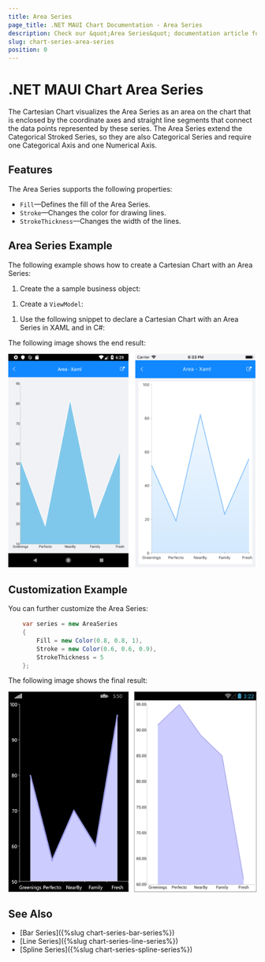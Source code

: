 ```yaml
---
title: Area Series
page_title: .NET MAUI Chart Documentation - Area Series
description: Check our &quot;Area Series&quot; documentation article for Telerik Chart for .NET MAUI control.
slug: chart-series-area-series
position: 0
---
```


# .NET MAUI Chart Area Series

The Cartesian Chart visualizes the Area Series as an area on the chart that is enclosed by the coordinate axes and straight line segments that connect the data points represented by these series. The Area Series extend the Categorical Stroked Series, so they are also Categorical Series and require one Categorical Axis and one Numerical Axis.

## Features

The Area Series supports the following properties:

- `Fill`&mdash;Defines the fill of the Area Series.
- `Stroke`&mdash;Changes the color for drawing lines.
- `StrokeThickness`&mdash;Changes the width of the lines.

## Area Series Example

The following example shows how to create a Cartesian Chart with an Area Series:

1. Create the a sample business object:

 <snippet id='categorical-data-model' />


1. Create a `ViewModel`:

 <snippet id='chart-series-categorical-view-model' />


1. Use the following snippet to declare a Cartesian Chart with an Area Series in XAML and in C#:

 <snippet id='chart-series-area-xaml' />



The following image shows the end result:

![Basic AreaSeries](images/cartesian-area-series-basic-example.png)

## Customization Example

You can further customize the Area Series:

```C#
	var series = new AreaSeries
	{
		Fill = new Color(0.8, 0.8, 1),
		Stroke = new Color(0.6, 0.6, 0.9),
		StrokeThickness = 5
	};
```


The following image shows the final result:

![Customized AreaSeries](images/cartesian-area-series-customization-example.png)

## See Also

- [Bar Series]({%slug chart-series-bar-series%})
- [Line Series]({%slug chart-series-line-series%})
- [Spline Series]({%slug chart-series-spline-series%})
